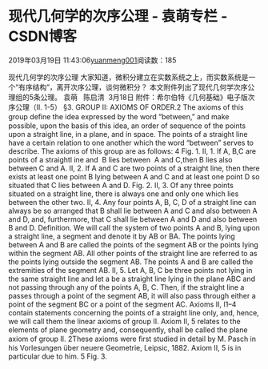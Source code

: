 
# 现代几何学的次序公理 - 袁萌专栏 - CSDN博客

2019年03月19日 11:43:06[yuanmeng001](https://me.csdn.net/yuanmeng001)阅读数：185


现代几何学的次序公理
大家知道，微积分建立在实数系统之上，而实数系统是一个“有序结构”，离开次序公理，谈何微积分？
本文附件列出了现代几何学次序公理组的5条公理。
袁萌   陈启清  3月18日
附件：希尔伯特《几何基础》电子版次序公理（II. 1-5）
§3. GROUP II: AXIOMS OF ORDER.2
The axioms of this group deﬁne the idea expressed by the word “between,” and make possible, upon the basis of this idea, an order of sequence of the points upon a straight line, in a plane, and in space. The points of a straight line have a certain relation to one another which the word “between” serves to describe. The axioms of this group are as follows:
4
Fig. 1.
II, 1. If A, B,C are points of a straightl ine and  B lies between  A and C,then B lies also between C and A.
II, 2. If A and C are two points of a straight line, then there exists at least one point B lying between A and C and at least one point D so situated that C lies between A and D.
Fig. 2.
II, 3. Of any three points situated on a straight line, there is always one and only one which lies between the other two. II, 4. Any four points A, B, C, D of a straight line can always be so arranged that B shall lie between A and C and also between A and D, and, furthermore, that C shall lie between A and D and also between B and D.
Definition. We will call the system of two points A and B, lying upon a straight line, a segment and denote it by AB or BA. The points lying between A and B are called the points of the segment AB or the points lying within the segment AB. All other points of the straight line are referred to as the points lying outside the segment AB. The points A and B are called the extremities of the segment AB.
II, 5. Let A, B, C be three points not lying in the same straight line and let a be a straight line lying in the plane ABC and not passing through any of the points A, B, C. Then, if the straight line a passes through a point of the segment AB, it will also pass through either a point of the segment BC or a point of the segment AC. Axioms II,
I1–4 contain statements concerning the points of a straight line only, and, hence, we will call them the linear axioms of group II. Axiom
II, 5 relates to the elements of plane geometry and, consequently, shall be called the plane axiom of group II. 2These axioms were ﬁrst studied in detail by M. Pasch in his Vorlesungen über neuere Geometrie, Leipsic, 1882. Axiom
II, 5 is in particular due to him.
5
Fig. 3.


